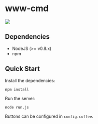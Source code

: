www-cmd
=======

![](http://raneksi.github.io/www-cmd/screenshot.png)

## Dependencies

* NodeJS (>= v0.8.x)
* npm

## Quick Start

Install the dependencies:

    npm install
    
Run the server:

    node run.js

Buttons can be configured in `config.coffee`.
